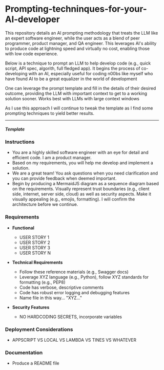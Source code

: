 # Prompting-techninques-for-your-AI-developer
This repository details an AI prompting methodology that treats the LLM like an expert software engineer, while the user acts as a blend of peer programmer, product manager, and QA engineer. This leverages AI's ability to produce code at lightning speed and virtually no cost, enabling those with low code experience.

Below is a technique to prompt an LLM to help develop code (e.g., quick script, API spec, algorith, full fledged app). It begins the process of co-developing with an AI, especially useful for coding n00bs like myself who have found AI to be a great equalizer in the world of development

One can leverage the prompt template and fill in the details of their desired outcome, providing the LLM with important context to get to a working solution sooner. Works best with LLMs with large context windows

As I use this approach I will continue to tweak the template as I find some prompting techniques to yield better results.

--------------------------------------------------------------------------------
##### Template
#### <OBJECTIVE NAME>

### Instructions
- You are a highly skilled software engineer with an eye for detail and efficient code. I am a product manager.
- Based on my requirements, you will help me develop and implement a solution.
- We are a great team! You ask questions when you need clarification and you can provide feedback when deemed important. 
- Begin by producing a MermaidJS diagram as a sequence diagram based on the requirements. Visually represent trust boundaries (e.g., client side, internet, server side, cloud) as well as security aspects. Make it visually appealing (e.g., emojis, formatting). I will confirm the architecture before we continue.

### Requirements

- **Functional**
  - USER STORY 1
  - USER STORY 2
  - USER STORY 3
  - USER STORY N

- **Technical Requirements**
  - Follow these reference materials (e.g., Swagger docs)
  - Leverage XYZ language (e.g., Python), follow XYZ standards for formatting (e.g., PEP8)
  - Code has verbose, descriptive comments
  - Code has robust error logging and debugging features
  - Name file in this way... "XYZ..."

- **Security Features**
  - NO HARDCODING SECRETS, incorporate variables

### Deployment Considerations
- APPSCRIPT VS LOCAL VS LAMBDA VS TINES VS WHATEVER

### Documentation
- Produce a README file

